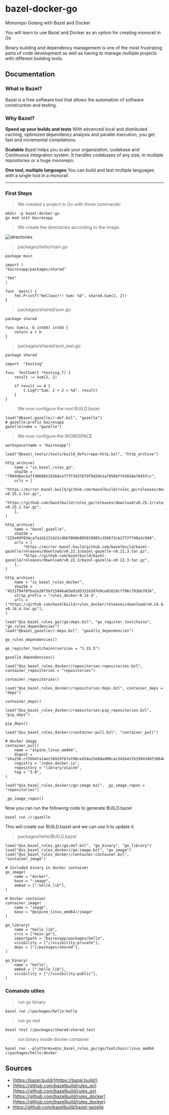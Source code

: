 # bazel-docker-go
Monorepo Golang with Bazel and Docker

You will learn to use Bazel and Docker as an option for creating monorail in Go

Binary building and dependency management is one of the most frustrating parts of code development as well as having to manage multiple projects with different building tools.

## Documentation

### What is Bazel?
Bazel is a free software tool that allows the automation of software construction and testing.

### Why Bazel?
<strong>Speed up your builds and tests</strong>
With advanced local and distributed caching, optimized dependency analysis and parallel execution, you get fast and incremental compilations.

<strong>Scalable</strong>
Bazel helps you scale your organization, codebase and Continuous Integration system. It handles codebases of any size, in multiple repositories or a huge monorepo.

<strong>One tool, multiple languages</strong>
You can build and test multiple languages with a single tool in a monorail

---
### First Steps
>We created a project in Go with these commands:
```
mkdir -p bazel-docker-go
go mod init bairesapp
```
>We create the directories according to the image.

![directories](https://github.com/eduardiazf/bazel-docker-go/blob/main/images/bazel-golang-docker-directories.PNG?raw=true)

>packages/hello/main.go
```
package main

import (
"bairesapp/packages/shared"

"fmt"
)

func  main() {
	fmt.Printf("Hellooo!!! Sum: %d", shared.Sum(2, 2))
}
```
>packages/shared/sum.go
```
package shared

func Sum(a, b int64) int64 {
	return a + b
}
```
>packages/shared/sum_test.go
```
package shared

import  "testing"

func  TestSum(t *testing.T) {
	result := Sum(2, 2)

	if result == 4 {
		t.Logf("Sum: 2 + 2 = %d", result)
	}
}
```
>We now configure the root BUILD.bazel
```
load("@bazel_gazelle//:def.bzl", "gazelle")
# gazelle:prefix bairesapp
gazelle(name = "gazelle")
```
>We now configure the WORKSPACE
```
workspace(name = "bairesapp")

load("@bazel_tools//tools/build_defs/repo:http.bzl", "http_archive")

http_archive(
    name = "io_bazel_rules_go",
    sha256 = "7904dbecbaffd068651916dce77ff3437679f9d20e1a7956bff43826e7645fcc",
    urls = [
        "https://mirror.bazel.build/github.com/bazelbuild/rules_go/releases/download/v0.25.1/rules_go-v0.25.1.tar.gz",
        "https://github.com/bazelbuild/rules_go/releases/download/v0.25.1/rules_go-v0.25.1.tar.gz",
    ],
)

http_archive(
    name = "bazel_gazelle",
    sha256 = "222e49f034ca7a1d1231422cdb67066b885819885c356673cb1f72f748a3c9d4",
    urls = [
        "https://mirror.bazel.build/github.com/bazelbuild/bazel-gazelle/releases/download/v0.22.3/bazel-gazelle-v0.22.3.tar.gz",
        "https://github.com/bazelbuild/bazel-gazelle/releases/download/v0.22.3/bazel-gazelle-v0.22.3.tar.gz",
    ],
)

http_archive(
    name = "io_bazel_rules_docker",
    sha256 = "4521794f0fba2e20f3bf15846ab5e01d5332e587e9ce81629c7f96c793bb7036",
    strip_prefix = "rules_docker-0.14.4",
    urls = ["https://github.com/bazelbuild/rules_docker/releases/download/v0.14.4/rules_docker-v0.14.4.tar.gz"],
)

load("@io_bazel_rules_go//go:deps.bzl", "go_register_toolchains", "go_rules_dependencies")
load("@bazel_gazelle//:deps.bzl", "gazelle_dependencies")

go_rules_dependencies()

go_register_toolchains(version = "1.15.5")

gazelle_dependencies()

load("@io_bazel_rules_docker//repositories:repositories.bzl", container_repositories = "repositories")

container_repositories()

load("@io_bazel_rules_docker//repositories:deps.bzl", container_deps = "deps")

container_deps()

load("@io_bazel_rules_docker//repositories:pip_repositories.bzl", "pip_deps")

pip_deps()

load("@io_bazel_rules_docker//container:pull.bzl", "container_pull")

# docker image
container_pull(
    name = "alpine_linux_amd64",
    digest = "sha256:cf35b4fa14e23492df67af08ced54a15e68ad00cac545b437b1994340f20648c",
    registry = "index.docker.io",
    repository = "library/alpine",
    tag = "3.8",
)

load("@io_bazel_rules_docker//go:image.bzl", _go_image_repos = "repositories")

_go_image_repos()
```
Now you can run the following code to generate BUILD.bazel

```
bazel run //:gazelle
```
This will create our BUILD.bazel and we can use it to update it.

>packages/hello/BUILD.bazel

```
load("@io_bazel_rules_go//go:def.bzl", "go_binary", "go_library")
load("@io_bazel_rules_docker//go:image.bzl", "go_image")
load("@io_bazel_rules_docker//container:container.bzl", "container_image")

# Included binary in docker container
go_image(
	name = "docker",
	base = ":image",
	embed = [":hello_lib"],
)

# Docker container
container_image(
	name = "image",
	base = "@alpine_linux_amd64//image"
)

go_library(
	name = "hello_lib",
	srcs = ["main.go"],
	importpath = "bairesapp/packages/hello",
	visibility = ["//visibility:private"],
	deps = ["//packages/shared"],
)

go_binary(
	name = "hello",
	embed = [":hello_lib"],
	visibility = ["//visibility:public"],
)
```
###  Comando utiles
> run go binary
```
bazel run //packages/hello:hello
```
>run go test
```
bazel test //packages/shared:shared_test
```
>run binary inside docker container
```
bazel run --platforms=@io_bazel_rules_go//go/toolchain:linux_amd64 //packages/hello:docker
```
## Sources
* [https://bazel.build/](https://bazel.build/)
* [https://github.com/bazelbuild/rules_go](https://github.com/bazelbuild/rules_go)
* [https://github.com/bazelbuild/rules_docker](https://github.com/bazelbuild/rules_docker)
* https://github.com/bazelbuild/bazel-gazelle

